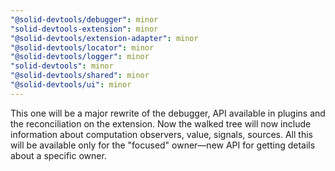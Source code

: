 ```yaml
---
"@solid-devtools/debugger": minor
"solid-devtools-extension": minor
"@solid-devtools/extension-adapter": minor
"@solid-devtools/locator": minor
"@solid-devtools/logger": minor
"solid-devtools": minor
"@solid-devtools/shared": minor
"@solid-devtools/ui": minor
---
```


This one will be a major rewrite of the debugger, API available in plugins and the reconciliation on the extension.
Now the walked tree will now include information about computation observers, value, signals, sources. All this will be available only for the "focused" owner—new API for getting details about a specific owner.
